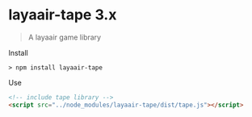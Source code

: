 # layaair-tape 3.x
> A layaair game library

Install
```
> npm install layaair-tape
```

Use
```html
<!-- include tape library -->
<script src="../node_modules/layaair-tape/dist/tape.js"></script>
```